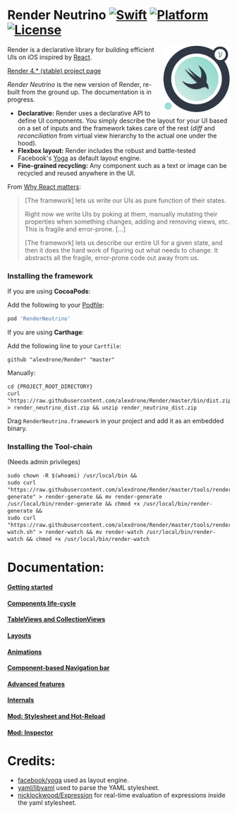 # Render Neutrino [![Swift](https://img.shields.io/badge/swift-4-orange.svg?style=flat)](#) [![Platform](https://img.shields.io/badge/platform-iOS-lightgrey.svg?style=flat)](#) [![License](https://img.shields.io/badge/license-MIT-blue.svg?style=flat)](https://opensource.org/licenses/MIT)

<img src="docs/assets/logo_new.png" width=150 alt="Render" align=right />

Render is a declarative library for building efficient UIs on iOS inspired by [React](https://github.com/facebook/react).

[Render 4.* (stable) project page](https://github.com/alexdrone/Render/tree/classic)

*Render Neutrino* is the new version of Render, re-built from the ground up.
The documentation is in progress.

* **Declarative:** Render uses a declarative API to define UI components. You simply describe the layout for your UI based on a set of inputs and the framework takes care of the rest (*diff* and *reconciliation* from virtual view hierarchy to the actual one under the hood).
* **Flexbox layout:** Render includes the robust and battle-tested Facebook's [Yoga](https://facebook.github.io/yoga/) as default layout engine.
* **Fine-grained recycling:** Any component such as a text or image can be recycled and reused anywhere in the UI.

From [Why React matters](http://joshaber.github.io/2015/01/30/why-react-native-matters/):

>  [The framework] lets us write our UIs as pure function of their states.
>
>  Right now we write UIs by poking at them, manually mutating their properties when something changes, adding and removing views, etc. This is fragile and error-prone. [...]
>
> [The framework] lets us describe our entire UI for a given state, and then it does the hard work of figuring out what needs to change. It abstracts all the fragile, error-prone code out away from us.

### Installing the framework

If you are using **CocoaPods**:


Add the following to your [Podfile](https://guides.cocoapods.org/using/the-podfile.html):

```ruby
pod 'RenderNeutrino'
```

If you are using **Carthage**:


Add the following line to your `Cartfile`:

```
github "alexdrone/Render" "master"    
```

Manually:

```
cd {PROJECT_ROOT_DIRECTORY}
curl "https://raw.githubusercontent.com/alexdrone/Render/master/bin/dist.zip" > render_neutrino_dist.zip && unzip render_neutrino_dist.zip
```

Drag `RenderNeutrino.framework` in your project and add it as an embedded binary.

### Installing the Tool-chain

(Needs admin privileges)

```
sudo chown -R $(whoami) /usr/local/bin &&
sudo curl "https://raw.githubusercontent.com/alexdrone/Render/master/tools/render-generate" > render-generate && mv render-generate /usr/local/bin/render-generate && chmod +x /usr/local/bin/render-generate &&
sudo curl "https://raw.githubusercontent.com/alexdrone/Render/master/tools/render-watch.sh" > render-watch && mv render-watch /usr/local/bin/render-watch && chmod +x /usr/local/bin/render-watch
```

# Documentation:

#### [Getting started](docs/getting_started.md)
#### [Components life-cycle](docs/getting_started.md)
#### [TableViews and CollectionViews](docs/tableviews.md)
#### [Layouts](docs/layouts.md)
#### [Animations](docs/animations.md)
#### [Component-based Navigation bar](docs/navigation_bar.md)
#### [Advanced features](docs/advanced_features.md)
#### [Internals](docs/internals.md)
#### [Mod: Stylesheet and Hot-Reload](docs/mod_stylesheet.md)
#### [Mod: Inspector](docs/mod_inspector.md)


# Credits:
* [facebook/yoga](https://github.com/facebook/yoga) used as layout engine.
* [yaml/libyaml](https://github.com/yaml/libyaml) used to parse the YAML stylesheet.
* [nicklockwood/Expression](https://github.com/nicklockwood/Expression) for real-time evaluation of expressions inside the yaml stylesheet.

